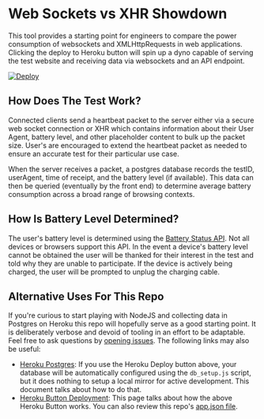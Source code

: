 # Web Sockets vs XHR Showdown

This tool provides a starting point for engineers to compare the power consumption of websockets and XMLHttpRequests in web applications. Clicking the deploy to Heroku button will spin up a dyno capable of serving the test website and receiving data via websockets and an API endpoint.

[![Deploy](https://www.herokucdn.com/deploy/button.svg)](https://heroku.com/deploy)

## How Does The Test Work?
Connected clients send a heartbeat packet to the server either via a secure web socket connection or XHR which contains information about their User Agent, battery level, and other placeholder content to bulk up the packet size. User's are encouraged to extend the heartbeat packet as needed to ensure an accurate test for their particular use case.

When the server receives a packet, a postgres database records the testID, userAgent, time of receipt, and the battery level (if available). This data can then be queried (eventually by the front end) to determine average battery consumption across a broad range of browsing contexts.

## How Is Battery Level Determined?
The user's battery level is determined using the [Battery Status API](https://developer.mozilla.org/en-US/docs/Web/API/Battery_Status_API). Not all devices or browsers support this API. In the event a device's battery level cannot be obtained the user will be thanked for their interest in the test and told why they are unable to participate. If the device is actively being charged, the user will be prompted to unplug the charging cable.

## Alternative Uses For This Repo
If you're curious to start playing with NodeJS and collecting data in Postgres on Heroku this repo will hopefully serve as a good starting point. It is deliberately verbose and devoid of tooling in an effort to be adaptable. Feel free to ask questions by [opening issues](https://github.com/MattSurabian/ws-vs-xhr/issues). The following links may also be useful:

  - [Heroku Postgres](https://devcenter.heroku.com/articles/heroku-postgresql): If you use the Heroku Deploy button above, your database will be automatically configured using the `db_setup.js` script, but it does nothing to setup a local mirror for active development. This document talks about how to do that.
  - [Heroku Button Deployment](https://blog.heroku.com/archives/2014/8/7/heroku-button): This page talks about how the above Heroku Button works. You can also review this repo's [app.json file](https://github.com/MattSurabian/ws-vs-xhr/blob/master/app.json).